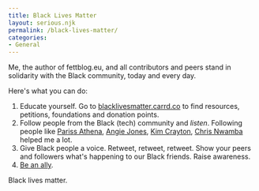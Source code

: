 ```yaml
---
title: Black Lives Matter
layout: serious.njk
permalink: /black-lives-matter/
categories:
- General
--- 
```


Me, the author of fettblog.eu, and all contributors and peers stand in solidarity with the Black community, today and every day.

Here's what you can do:
1. Educate yourself. Go to [blacklivesmatter.carrd.co](https://blacklivesmatter.carrd.co/) to find resources, petitions, foundations and donation points. 
2. Follow people from the Black (tech) community and *listen*. Following people like [Pariss Athena](https://mobile.twitter.com/ParissAthena), [Angie Jones](https://mobile.twitter.com/techgirl1908), [Kim Crayton](https://mobile.twitter.com/KimCrayton1), [Chris Nwamba](https://mobile.twitter.com/codebeast) helped me a lot.
3. Give Black people a voice. Retweet, retweet, retweet. Show your peers and followers what's happening to our Black friends. Raise awareness.
4. [Be an ally](https://guidetoallyship.com/).

Black lives matter.
